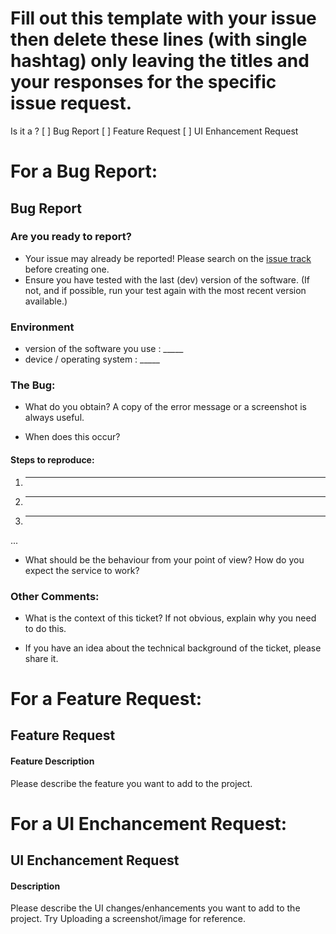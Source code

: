 # Fill out this template with your issue then delete these lines (with single hashtag) only leaving the titles and your responses for the specific issue request.

Is it a ?
[ ] Bug Report
[ ] Feature Request
[ ] UI Enhancement Request

# For a Bug Report:

## Bug Report

### Are you ready to report?
   - Your issue may already be reported! Please search on the [issue track](../) before creating one.
   - Ensure you have tested with the last (dev) version of the software.  (If not, and if possible, run your test again with the most recent version available.)

### Environment
  * version of the software you use : _____
  * device / operating system : _____
  
### The Bug:

  * What do you obtain? A copy of the error message or a screenshot is always useful.

  * When does this occur? 

#### Steps to reproduce:

  1. _____
  2. _____
  3. _____
  ...
  
  * What should be the behaviour from your point of view? How do you expect the service to work?


### Other Comments:
  * What is the context of this ticket? If not obvious, explain why you need to do this.
 
  * If you have an idea about the technical background of the ticket, please share it.
  
  
# For a Feature Request:

## Feature Request

#### Feature Description

Please describe the feature you want to add to the project.


# For a UI Enchancement Request:

## UI Enchancement Request

#### Description

Please describe the UI changes/enhancements you want to add to the project. Try Uploading a screenshot/image for reference.
